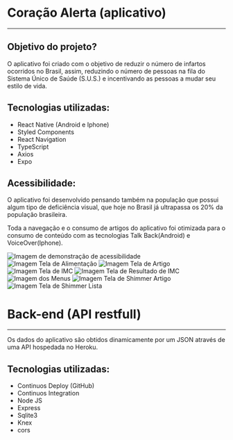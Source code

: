 # Coração Alerta (aplicativo)

---
## Objetivo do projeto?
O aplicativo foi criado com o objetivo de reduzir o número de infartos ocorridos no Brasil, assim, reduzindo o número de pessoas na fila do Sistema Único de Saúde (S.U.S.) e incentivando as pessoas a mudar seu estilo de vida.

## Tecnologias utilizadas:
- React Native (Android e Iphone)
- Styled Components
- React Navigation
- TypeScript
- Axios
- Expo


## Acessibilidade:
O aplicativo foi desenvolvido pensando também na população que possui algum tipo de deficiência visual, que hoje no Brasil já ultrapassa os 20% da população brasileira.
 
Toda a navegação e o consumo de artigos do aplicativo foi otimizada para o consumo de conteúdo com as tecnologias Talk Back(Android) e VoiceOver(Iphone).

![Imagem de demonstração de acessibilidade](https://raw.githubusercontent.com/LeonardoCorbi/infartoAppNativo/master/src/assets/readme_assets/accessibilityCode.png)
![Imagem Tela de Alimentação](https://raw.githubusercontent.com/LeonardoCorbi/infartoAppNativo/master/src/assets/readme_assets/alimentacao.jpg)
![Imagem Tela de Artigo](https://raw.githubusercontent.com/LeonardoCorbi/infartoAppNativo/master/src/assets/readme_assets/infartoArticleGaby.jpg)
![Imagem Tela de IMC](https://raw.githubusercontent.com/LeonardoCorbi/infartoAppNativo/master/src/assets/readme_assets/imc.jpg)
![Imagem Tela de Resultado de IMC](https://raw.githubusercontent.com/LeonardoCorbi/infartoAppNativo/master/src/assets/readme_assets/imcGood.jpg)
![Imagem dos Menus](https://raw.githubusercontent.com/LeonardoCorbi/infartoAppNativo/master/src/assets/readme_assets/menuOptions.jpg)
![Imagem Tela de Shimmer Artigo](https://raw.githubusercontent.com/LeonardoCorbi/infartoAppNativo/master/src/assets/readme_assets/shimmerArticle.jpg)
![Imagem Tela de Shimmer Lista](https://raw.githubusercontent.com/LeonardoCorbi/infartoAppNativo/master/src/assets/readme_assets/shimmerTratamento.jpg)


 
# Back-end (API restfull)
---
Os dados do aplicativo são obtidos dinamicamente por um JSON através de uma API hospedada no Heroku.

## Tecnologias utilizadas:

- Continuos Deploy (GitHub)
- Continuos Integration
- Node JS
- Express
- Sqlite3
- Knex
- cors